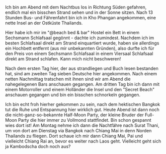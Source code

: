 Ich bin am Abend mit dem Nachtbus los in Richtung Süden gefahren, endlich mal ein bisschen Strand sehen und in der Sonne sitzen. Nach 13 Stunden Bus- und Fährenfahrt bin ich in Kho Phangan angekommen, eine nette Insel an der Ostküste Thailands. 

Hier habe ich mir im "@beach bed & bar" Hostel ein Bett in einem Sechsmann Schlafsaal gegönnt - dachte ich zumindest. Nachdem ich im besten Schlafsaal direkt am Strand einquartiert wurde, haben sie allerdings ein Hochbett entfernt (aus mir unbekannten Gründen), also durfte ich für den Preis von einem Sechsmann Schlafsaal in einem Viersaal Schlafsaal direkt am Strand schlafen. Kann mich nicht beschweren! 

Nach dem ersten Tag hier, der aus strandliegen und Buch lesen bestanden hat, sind am zweiten Tag sieben Deutsche hier angekommen. Nach einem netten Nachmittag tratschen mit ihnen sind wir am Abend die nahegelegenen Bars anschauen gegangen. Am dritten Tag bin ich dann mit einem Motorroller und einem Holländer die Insel und den "Secret Beach" anschauen gegangen und bin ein bisschen schnorkeln gegangen. 

Ich bin echt froh hierher gekommen zu sein, nach dem hektischen Bangkok tut die Ruhe und Entspannung hier wirklich gut. Heute Abend ist dann noch die nicht-ganz-so-bekannte Half-Moon Party, der kleine Bruder der Full-Moon Party die hier immer zu Vollmond stattfindet. Bin schon gespannt wies dort ist! Am Montag nehme ich dann die Nachtfähre nach Surat Thani, um von dort am Dienstag via Bangkok nach Chiang Mai in denn Norden Thailands zu fliegen. Dort schaue ich mir dann Chiang Mai, Pai und vielleicht Chiang Rai an, bevor es weiter nach Laos geht. Vielleicht geht sich ja Kambodscha doch noch aus?
